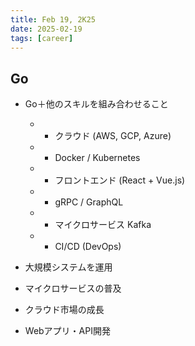 ```yaml
---
title: Feb 19, 2K25
date: 2025-02-19
tags: [career]
---
```


## Go

- Go＋他のスキルを組み合わせること
  - + クラウド (AWS, GCP, Azure)
  - + Docker / Kubernetes
  - + フロントエンド (React + Vue.js)
  - + gRPC / GraphQL
  - + マイクロサービス Kafka
  - + CI/CD (DevOps)

- 大規模システムを運用
- マイクロサービスの普及
- クラウド市場の成長
- Webアプリ・API開発